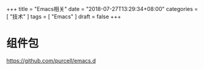 +++
title = "Emacs相关"
date = "2018-07-27T13:29:34+08:00"
categories = [ "技术" ]
tags = [ "Emacs" ]
draft = false
+++

# 组件包

https://github.com/purcell/emacs.d
